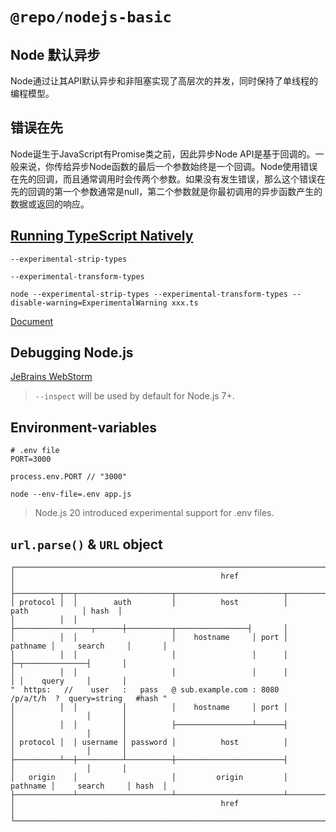 # `@repo/nodejs-basic`

## Node 默认异步

Node通过让其API默认异步和非阻塞实现了高层次的并发，同时保持了单线程的编程模型。

## 错误在先

Node诞生于JavaScript有Promise类之前，因此异步Node API是基于回调的。一般来说，你传给异步Node函数的最后一个参数始终是一个回调。Node使用错误在先的回调，而且通常调用时会传两个参数。如果没有发生错误，那么这个错误在先的回调的第一个参数通常是null，第二个参数就是你最初调用的异步函数产生的数据或返回的响应。

## [Running TypeScript Natively](https://nodejs.org/en/learn/typescript/run-natively#running-typescript-natively)

`--experimental-strip-types`

`--experimental-transform-types`

```shell
node --experimental-strip-types --experimental-transform-types --disable-warning=ExperimentalWarning xxx.ts
```

[Document](https://nodejs.org/docs/latest/api/typescript.html#type-stripping)

## Debugging Node.js

[JeBrains WebStorm](https://nodejs.org/en/learn/getting-started/debugging#jetbrains-webstorm-and-other-jetbrains-ides)

> `--inspect` will be used by default for Node.js 7+.

## Environment-variables

```text
# .env file
PORT=3000

process.env.PORT // "3000"

node --env-file=.env app.js
```

> Node.js 20 introduced experimental support for .env files.

## `url.parse()` & `URL` object

```text
┌────────────────────────────────────────────────────────────────────────────────────────────────┐
│                                              href                                              │
├──────────┬──┬─────────────────────┬────────────────────────┬───────────────────────────┬───────┤
│ protocol │  │        auth         │          host          │           path            │ hash  │
│          │  │                     ├─────────────────┬──────┼──────────┬────────────────┤       │
│          │  │                     │    hostname     │ port │ pathname │     search     │       │
│          │  │                     │                 │      │          ├─┬──────────────┤       │
│          │  │                     │                 │      │          │ │    query     │       │
"  https:   //    user   :   pass   @ sub.example.com : 8080   /p/a/t/h  ?  query=string   #hash "
│          │  │          │          │    hostname     │ port │          │                │       │
│          │  │          │          ├─────────────────┴──────┤          │                │       │
│ protocol │  │ username │ password │          host          │          │                │       │
├──────────┴──┼──────────┴──────────┼────────────────────────┤          │                │       │
│   origin    │                     │         origin         │ pathname │     search     │ hash  │
├─────────────┴─────────────────────┴────────────────────────┴──────────┴────────────────┴───────┤
│                                              href                                              │
└────────────────────────────────────────────────────────────────────────────────────────────────┘
```
